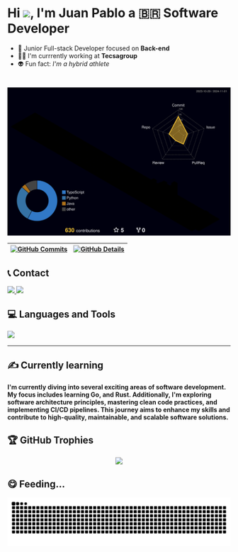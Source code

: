 <!-- <img align="right" height="585rem" src="https://raw.githubusercontent.com/gist/juanpablow/cb2f6dc77a51ae5d04167d4c6aa52fd4/raw/0714e8460e5de5553e870dec76a75562a2cc1474/githubCard.svg"/> --->

# Hi <img src="https://www.emojiall.com/images/240/telegram/1f44b.gif" width="30px">, I'm Juan Pablo a 🇧🇷 Software Developer </h1>

- 🚀 Junior Full-stack Developer focused on **Back-end**
- 👨‍💻 I'm currrently working at **Tecsagroup**
- 👽 Fun fact: *I'm a hybrid athlete*
#

![Status](./profile-3d-contrib/profile-night-rainbow.svg)
  

  
 | [![GitHub Commits](http://github-profile-summary-cards.vercel.app/api/cards/productive-time?username=juanpablow&theme=dracula&utcOffset=-3)](https://github.com/vn7n24fzkq/github-profile-summary-cards) | [![GitHub Details](http://github-profile-summary-cards.vercel.app/api/cards/profile-details?username=juanpablow&theme=dracula)](https://github.com/vn7n24fzkq/github-profile-summary-cards) |  
 | ----------- | ----------- |

<!---[<div>
  <img width="440px" src="https://github-readme-stats.vercel.app/api?username=juanpablow&show_icons=true&theme=onedark">
  <img width="385px" src="https://github-readme-stats.anuraghazra1.vercel.app/api/top-langs/?username=juanpablow&layout=compact&theme=onedark" />
</div>](url)--->

## 📞 Contact
<div>
  <a href="https://www.linkedin.com/in/juaanpablo">
    <img src="https://skillicons.dev/icons?i=linkedin" width="60"/>
  </a>
  <a href="mailto:juanpablosmdev@gmail.com">
    <img src="https://skillicons.dev/icons?i=gmail" width="60"/>
  </a>
 </br>
</div>

## 💻 Languages and Tools
<div align="left">
  <img src="https://skillicons.dev/icons?i=javascript,typescript,py,nodejs,rust,go,postgres,mongodb,prisma,dynamodb,html,css,react,next,tailwind,express,jest,fastapi,nest,docker,git,aws,vscode,figma,postman,vercel,vite,bootstrap,githubactions,linux" width="1500"/>
</div>

<hr />

## ✍️ Currently learning
<H4>I'm currently diving into several exciting areas of software development. My focus includes learning Go, and Rust. Additionally, I'm exploring software architecture principles, mastering clean code practices, and implementing CI/CD pipelines. This journey aims to enhance my skills and contribute to high-quality, maintainable, and scalable software solutions.</H4>

## 🏆 GitHub Trophies
   <div align="center" >
     <img src="https://github-profile-trophy.vercel.app/?username=juanpablow&row=1&column=6&theme=dracula&margin-w=15&margin-h=15"/>
  </div>

## 😋 Feeding...
  ![Snake animation](https://raw.githubusercontent.com/juanpablow/juanpablow/output/github-contribution-grid-snake-dark.svg)
